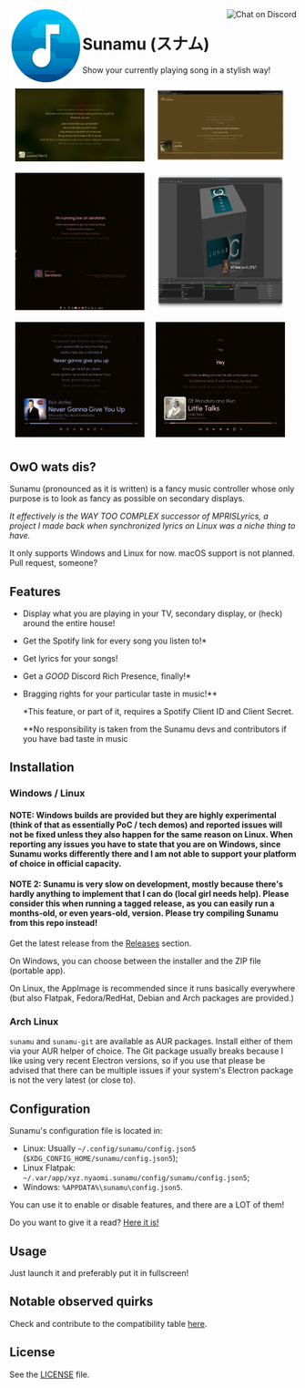 <img alt="Logo" src="assets/icons/icon.svg" width="128px" height="128px" align="left"/>
<a href="https://discord.gg/cnkMUu9Z7b"><img alt="Chat on Discord" align="right" src="https://img.shields.io/discord/1002639896600645732?color=blue&label=Chat%20on%20Discord&logo=discord&logoColor=white&style=for-the-badge"></a>

# Sunamu (スナム)
Show your currently playing song in a stylish way!

<div style="display: flex; justify-items: space-between; flex-wrap: wrap; width: 100%">
<img alt="Lyrics preview" src="assets/preview_lyrics.png" style="width: 45%; height: auto; margin: 2%" />
<img alt="Browser preview" src="assets/preview_browser.png" style="width: 45%; height: auto; margin: 2%" />
<img alt="Widget preview" src="assets/preview_widget.png" style="width: 45%; height: auto; margin: 2%" />
<img alt="OBS source preview" src="assets/preview_obs.png" style="width: 45%; height: auto; margin: 2%" />
<img alt="Sunamu will never gonna give you up" src="assets/preview_widget_2.png" style="width: 45%; height: auto; margin: 2%" />
<img alt="Hey!" src="assets/preview_widget_3.png" style="width: 45%; height: auto; margin: 2%" />

</div>

## OwO wats dis?

Sunamu (pronounced as it is written) is a fancy music controller whose only purpose is to look as fancy as possible on secondary displays.

_It effectively is the WAY TOO COMPLEX successor of MPRISLyrics, a project I made back when synchronized lyrics on Linux was a niche thing to have._

It only supports Windows and Linux for now. macOS support is not planned. Pull request, someone?

## Features

- Display what you are playing in your TV, secondary display, or (heck) around the entire house!
- Get the Spotify link for every song you listen to!*
- Get lyrics for your songs!
- Get a _GOOD_ Discord Rich Presence, finally!*
- Bragging rights for your particular taste in music!**

  *This feature, or part of it, requires a Spotify Client ID and Client Secret.

  **No responsibility is taken from the Sunamu devs and contributors if you have bad taste in music

## Installation

### Windows / Linux

#### NOTE: Windows builds are provided but they are highly experimental (think of that as essentially PoC / tech demos) and reported issues will not be fixed unless they also happen for the same reason on Linux. When reporting any issues you have to state that you are on Windows, since Sunamu works differently there and I am not able to support your platform of choice in official capacity.

#### NOTE 2: Sunamu is very slow on development, mostly because there's hardly anything to implement that I can do (local girl needs help). Please consider this when running a tagged release, as you can easily run a months-old, or even years-old, version. Please try compiling Sunamu from this repo instead!

Get the latest release from the [Releases](https://github.com/NyaomiDEV/Sunamu/releases/latest) section.

On Windows, you can choose between the installer and the ZIP file (portable app).

On Linux, the AppImage is recommended since it runs basically everywhere (but also Flatpak, Fedora/RedHat, Debian and Arch packages are provided.)

### Arch Linux

`sunamu` and `sunamu-git` are available as AUR packages. Install either of them via your AUR helper of choice.
The Git package usually breaks because I like using very recent Electron versions, so if you use that please be advised that there can be multiple issues if your system's Electron package is not the very latest (or close to).

## Configuration

Sunamu's configuration file is located in:
- Linux: Usually `~/.config/sunamu/config.json5` (`$XDG_CONFIG_HOME/sunamu/config.json5`);
- Linux Flatpak: `~/.var/app/xyz.nyaomi.sunamu/config/sunamu/config.json5`;
- Windows: `%APPDATA%\sunamu\config.json5`.

You can use it to enable or disable features, and there are a LOT of them!

Do you want to give it a read? [Here it is!](assets/config.json5)

## Usage

Just launch it and preferably put it in fullscreen!

## Notable observed quirks

Check and contribute to the compatibility table [here](COMPATIBILITY.md).

## License

See the [LICENSE](LICENSE) file.
